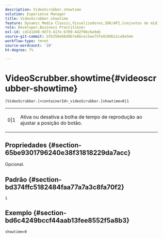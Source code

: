 ```yaml
---
description: VideoScrubber.showtime
solution: Experience Manager
title: VideoScrubber.showtime
feature: Dynamic Media Classic,Visualizadores,SDK/API,Conjuntos de mídia mista
role: Developer,Business Practitioner
exl-id: cd141d46-9d73-417e-b789-4d2f0bc6a9eb
source-git-commit: bfb350e68d9b7e86cec5ee75fe9280b12ce0e54e
workflow-type: tm+mt
source-wordcount: '28'
ht-degree: 7%

---
```


# VideoScrubber.showtime{#videoscrubber-showtime}

`[VideoScrubber.|<containerId>_videoScrubber.]showtime=0|1`

<table id="table_6E9ED752CF1E4B7F97F857EB049B7EAC"> 
 <tbody> 
  <tr> 
   <td colname="col1"> <p> <span class="codeph"> 0|1</span> </p> </td> 
   <td colname="col2"> <p> Ativa ou desativa a bolha de tempo de reprodução ao ajustar a posição do botão. </p> </td> 
  </tr> 
 </tbody> 
</table>

## Propriedades {#section-65be9301796240e38f31818229da7acc}

Opcional.

## Padrão {#section-bd374ffc5182484faa77a7a3c8fa70f2}

`1`

## Exemplo {#section-bd6c4249bccf44aab13fee8552f5a8b3}

`showtime=0`
